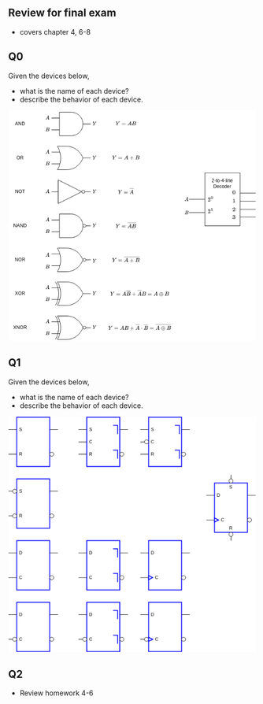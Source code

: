 Review for final exam
---
- covers chapter 4, 6-8


Q0
---
Given the devices below,
- what is the name of each device?
- describe the behavior of each device.

![coms](./img/coms.png)


Q1
---
Given the devices below,
- what is the name of each device?
- describe the behavior of each device.

![seq units](./img/seq.png)


Q2
---
- Review homework 4-6